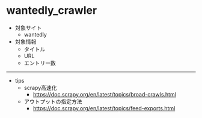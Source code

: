 # wantedly_crawler
- 対象サイト
    - wantedly
- 対象情報
    - タイトル    
    - URL
    - エントリー数
    
*****
    
- tips    
    - scrapy高速化
      - https://doc.scrapy.org/en/latest/topics/broad-crawls.html
    - アウトプットの指定方法
      - https://doc.scrapy.org/en/latest/topics/feed-exports.html

